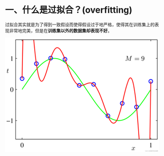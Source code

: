 # 一、什么是过拟合？(overfitting)
过拟合其实就是为了得到一致假设而使得假设过于地严格，使得其在训练集上的表现非常地完美，但是在**训练集以外的数据集却表现不好**。

![过拟合图示](./Image/过拟合图示.png)

